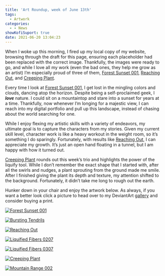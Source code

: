 ```yaml
---
title: 'Art Roundup, week of June 13th'
tags:
  - Artwork
categories:
  - - News
showKofiSuport: true
date: 2021-06-20 13:04:23
---
```


When I woke up this morning, I fired up my local copy of my website, browsing through the draft for this page, ensuring each placeholder had been replaced with the correct image. Thankfully, the images were ready to go, and while I love all my work (even the bad ones, they help me grow as an artist) I’m especially proud of three of them, [Forest Sunset 001](https://www.deviantart.com/stevenmeehan/art/Forest-Sunset-001-882454539), [Reaching Out](https://www.deviantart.com/stevenmeehan/art/Reaching-Out-882454864), and [Creeping Plant](https://www.deviantart.com/stevenmeehan/art/Creeping-Plant-882455176).<!-- more -->

Every time I look at [Forest Sunset 001](https://www.deviantart.com/stevenmeehan/art/Forest-Sunset-001-882454539), I get lost in the mingling colors and clouds, dancing atop the horizon. Despite being a self-proclaimed geek, I ***love*** nature. I could sit on a mountaintop and stare into a sunset for years at a time. Thankfully, now whenever I’m longing for a majestic view, I can reach into my digital portfolio and pull up this landscape, instead of chasing about the world searching for one.

While I enjoy flexing my artistic skills with a variety of endeavors, my ultimate goal is to capture the characters from my stories. Given my current skill level, character work is like a heavy workout in the weight room, so it’s something I do sparingly. Fortunately, with results like [Reaching Out](https://www.deviantart.com/stevenmeehan/art/Reaching-Out-882454864), I can appreciate my growth. It’s just an open hand floating in a tunnel, but I am happy with how it turned out.

[Creeping Plant](https://www.deviantart.com/stevenmeehan/art/Creeping-Plant-882455176) rounds out this week’s trio and highlights the power of the liquify tool. While I don’t remember the exact shape that I started with, after all the swirls and nudges, a plant sprouting from the ground made me smile. After I finished giving the plant its depth and texture, my attention shifted to the background. Fortunately, it didn’t take me long to rough out the earth.

Hunker down in your chair and enjoy the artwork below. As always, if you want a better look click a picture to head over to my DeviantArt [gallery](https://www.deviantart.com/stevenmeehan/gallery/all) and consider buying a print.


<div class="center">

[![Forest Sunset 001](https://images-wixmp-ed30a86b8c4ca887773594c2.wixmp.com/f/f99a6bf8-c5b7-48b6-ad1d-bbd9283918e7/dele2a3-b4554f2a-2f3c-4634-b2fb-ed80fb450e0e.png/v1/fill/w_1600,h_2259,q_80,strp/forest_sunset_001_by_stevenmeehan_dele2a3-fullview.jpg?token=eyJ0eXAiOiJKV1QiLCJhbGciOiJIUzI1NiJ9.eyJzdWIiOiJ1cm46YXBwOjdlMGQxODg5ODIyNjQzNzNhNWYwZDQxNWVhMGQyNmUwIiwiaXNzIjoidXJuOmFwcDo3ZTBkMTg4OTgyMjY0MzczYTVmMGQ0MTVlYTBkMjZlMCIsIm9iaiI6W1t7ImhlaWdodCI6Ijw9MjI1OSIsInBhdGgiOiJcL2ZcL2Y5OWE2YmY4LWM1YjctNDhiNi1hZDFkLWJiZDkyODM5MThlN1wvZGVsZTJhMy1iNDU1NGYyYS0yZjNjLTQ2MzQtYjJmYi1lZDgwZmI0NTBlMGUucG5nIiwid2lkdGgiOiI8PTE2MDAifV1dLCJhdWQiOlsidXJuOnNlcnZpY2U6aW1hZ2Uub3BlcmF0aW9ucyJdfQ.YwgpcB5nqtUU3XHl-GKzt1dZ9FLJWL60CdXl9pOxxKA "Forest Sunset 001")](https://www.deviantart.com/stevenmeehan/art/Forest-Sunset-001-882454539)

</div>

<div class="center">

[![Bursting Tendrils](https://images-wixmp-ed30a86b8c4ca887773594c2.wixmp.com/f/f99a6bf8-c5b7-48b6-ad1d-bbd9283918e7/dele2e0-8afed448-9a63-446c-819e-a73fd3607669.png/v1/fill/w_1600,h_1134,q_80,strp/bursting_tendrils_by_stevenmeehan_dele2e0-fullview.jpg?token=eyJ0eXAiOiJKV1QiLCJhbGciOiJIUzI1NiJ9.eyJzdWIiOiJ1cm46YXBwOjdlMGQxODg5ODIyNjQzNzNhNWYwZDQxNWVhMGQyNmUwIiwiaXNzIjoidXJuOmFwcDo3ZTBkMTg4OTgyMjY0MzczYTVmMGQ0MTVlYTBkMjZlMCIsIm9iaiI6W1t7ImhlaWdodCI6Ijw9MTEzNCIsInBhdGgiOiJcL2ZcL2Y5OWE2YmY4LWM1YjctNDhiNi1hZDFkLWJiZDkyODM5MThlN1wvZGVsZTJlMC04YWZlZDQ0OC05YTYzLTQ0NmMtODE5ZS1hNzNmZDM2MDc2NjkucG5nIiwid2lkdGgiOiI8PTE2MDAifV1dLCJhdWQiOlsidXJuOnNlcnZpY2U6aW1hZ2Uub3BlcmF0aW9ucyJdfQ.RYqQno4XK56Bep0kTG2uXf_JiktruIi6tm5duHaP8EI "Bursting Tendrils")](https://www.deviantart.com/stevenmeehan/art/Bursting-Tendrils-882454680)

</div>

<div class="center">

[![Reaching Out](https://images-wixmp-ed30a86b8c4ca887773594c2.wixmp.com/f/f99a6bf8-c5b7-48b6-ad1d-bbd9283918e7/dele2j4-e010b19e-db87-425f-b7ba-5677556dc734.png/v1/fill/w_1600,h_2259,q_80,strp/reaching_out_by_stevenmeehan_dele2j4-fullview.jpg?token=eyJ0eXAiOiJKV1QiLCJhbGciOiJIUzI1NiJ9.eyJzdWIiOiJ1cm46YXBwOjdlMGQxODg5ODIyNjQzNzNhNWYwZDQxNWVhMGQyNmUwIiwiaXNzIjoidXJuOmFwcDo3ZTBkMTg4OTgyMjY0MzczYTVmMGQ0MTVlYTBkMjZlMCIsIm9iaiI6W1t7ImhlaWdodCI6Ijw9MjI1OSIsInBhdGgiOiJcL2ZcL2Y5OWE2YmY4LWM1YjctNDhiNi1hZDFkLWJiZDkyODM5MThlN1wvZGVsZTJqNC1lMDEwYjE5ZS1kYjg3LTQyNWYtYjdiYS01Njc3NTU2ZGM3MzQucG5nIiwid2lkdGgiOiI8PTE2MDAifV1dLCJhdWQiOlsidXJuOnNlcnZpY2U6aW1hZ2Uub3BlcmF0aW9ucyJdfQ.NYirCyq9vq7ex7vjyRJTqtVQKlUdI7y7GMVrL0Bmv1Q "Reaching Out")](https://www.deviantart.com/stevenmeehan/art/Reaching-Out-882454864)

</div>

<div class="center">

[![Liquified Fibers 0207](https://images-wixmp-ed30a86b8c4ca887773594c2.wixmp.com/f/f99a6bf8-c5b7-48b6-ad1d-bbd9283918e7/dele2ov-0e0946ed-6c4f-4cb8-ae66-45b0febd3074.png/v1/fill/w_1600,h_1134,q_80,strp/liquified_fibers_0207_by_stevenmeehan_dele2ov-fullview.jpg?token=eyJ0eXAiOiJKV1QiLCJhbGciOiJIUzI1NiJ9.eyJzdWIiOiJ1cm46YXBwOjdlMGQxODg5ODIyNjQzNzNhNWYwZDQxNWVhMGQyNmUwIiwiaXNzIjoidXJuOmFwcDo3ZTBkMTg4OTgyMjY0MzczYTVmMGQ0MTVlYTBkMjZlMCIsIm9iaiI6W1t7ImhlaWdodCI6Ijw9MTEzNCIsInBhdGgiOiJcL2ZcL2Y5OWE2YmY4LWM1YjctNDhiNi1hZDFkLWJiZDkyODM5MThlN1wvZGVsZTJvdi0wZTA5NDZlZC02YzRmLTRjYjgtYWU2Ni00NWIwZmViZDMwNzQucG5nIiwid2lkdGgiOiI8PTE2MDAifV1dLCJhdWQiOlsidXJuOnNlcnZpY2U6aW1hZ2Uub3BlcmF0aW9ucyJdfQ.1-P0FR7LpnHU-wMx9JC7WGRUstGdafD2T4QTIbmcCqA "Liquified Fibers 0207")](https://www.deviantart.com/stevenmeehan/art/Liquified-Fibers-0207-882455071)

</div>

<div class="center">

[![Liquified Fibers 0307](https://images-wixmp-ed30a86b8c4ca887773594c2.wixmp.com/f/f99a6bf8-c5b7-48b6-ad1d-bbd9283918e7/dele2qh-28ab4468-5f5e-4546-88e6-a6aa87984947.png/v1/fill/w_1600,h_1134,q_80,strp/liquified_fibers_0307_by_stevenmeehan_dele2qh-fullview.jpg?token=eyJ0eXAiOiJKV1QiLCJhbGciOiJIUzI1NiJ9.eyJzdWIiOiJ1cm46YXBwOjdlMGQxODg5ODIyNjQzNzNhNWYwZDQxNWVhMGQyNmUwIiwiaXNzIjoidXJuOmFwcDo3ZTBkMTg4OTgyMjY0MzczYTVmMGQ0MTVlYTBkMjZlMCIsIm9iaiI6W1t7ImhlaWdodCI6Ijw9MTEzNCIsInBhdGgiOiJcL2ZcL2Y5OWE2YmY4LWM1YjctNDhiNi1hZDFkLWJiZDkyODM5MThlN1wvZGVsZTJxaC0yOGFiNDQ2OC01ZjVlLTQ1NDYtODhlNi1hNmFhODc5ODQ5NDcucG5nIiwid2lkdGgiOiI8PTE2MDAifV1dLCJhdWQiOlsidXJuOnNlcnZpY2U6aW1hZ2Uub3BlcmF0aW9ucyJdfQ.9lyXThGVEVN-Mbqbzz5DdDQPfR5MF-7wkJ3TvpZqNi8 "Liquified Fibers 0307")](https://www.deviantart.com/stevenmeehan/art/Liquified-Fibers-0307-882455129)

</div>

<div class="center">

[![Creeping Plant](https://images-wixmp-ed30a86b8c4ca887773594c2.wixmp.com/f/f99a6bf8-c5b7-48b6-ad1d-bbd9283918e7/dele2rs-0f6dbeb4-a59c-4167-8442-de553621652c.png/v1/fill/w_1600,h_1134,q_80,strp/creeping_plant_by_stevenmeehan_dele2rs-fullview.jpg?token=eyJ0eXAiOiJKV1QiLCJhbGciOiJIUzI1NiJ9.eyJzdWIiOiJ1cm46YXBwOjdlMGQxODg5ODIyNjQzNzNhNWYwZDQxNWVhMGQyNmUwIiwiaXNzIjoidXJuOmFwcDo3ZTBkMTg4OTgyMjY0MzczYTVmMGQ0MTVlYTBkMjZlMCIsIm9iaiI6W1t7ImhlaWdodCI6Ijw9MTEzNCIsInBhdGgiOiJcL2ZcL2Y5OWE2YmY4LWM1YjctNDhiNi1hZDFkLWJiZDkyODM5MThlN1wvZGVsZTJycy0wZjZkYmViNC1hNTljLTQxNjctODQ0Mi1kZTU1MzYyMTY1MmMucG5nIiwid2lkdGgiOiI8PTE2MDAifV1dLCJhdWQiOlsidXJuOnNlcnZpY2U6aW1hZ2Uub3BlcmF0aW9ucyJdfQ.WO_hXIyQUEQ2pnSkC4Q-1SfX3ZQqlooPrOqXFuJBdcA "Creeping Plant")](https://www.deviantart.com/stevenmeehan/art/Creeping-Plant-882455176)

</div>

<div class="center">

[![Mountain Range 002](https://images-wixmp-ed30a86b8c4ca887773594c2.wixmp.com/f/f99a6bf8-c5b7-48b6-ad1d-bbd9283918e7/dele2u4-0ce8f96e-67e9-47c6-be52-b03761c8c37c.png/v1/fill/w_1600,h_1134,q_80,strp/mountain_range_002_by_stevenmeehan_dele2u4-fullview.jpg?token=eyJ0eXAiOiJKV1QiLCJhbGciOiJIUzI1NiJ9.eyJzdWIiOiJ1cm46YXBwOjdlMGQxODg5ODIyNjQzNzNhNWYwZDQxNWVhMGQyNmUwIiwiaXNzIjoidXJuOmFwcDo3ZTBkMTg4OTgyMjY0MzczYTVmMGQ0MTVlYTBkMjZlMCIsIm9iaiI6W1t7ImhlaWdodCI6Ijw9MTEzNCIsInBhdGgiOiJcL2ZcL2Y5OWE2YmY4LWM1YjctNDhiNi1hZDFkLWJiZDkyODM5MThlN1wvZGVsZTJ1NC0wY2U4Zjk2ZS02N2U5LTQ3YzYtYmU1Mi1iMDM3NjFjOGMzN2MucG5nIiwid2lkdGgiOiI8PTE2MDAifV1dLCJhdWQiOlsidXJuOnNlcnZpY2U6aW1hZ2Uub3BlcmF0aW9ucyJdfQ.QrM_XqShEI4XTVWNFB47nCahac-KlJk-iEHgxwhU5t0 "Mountain Range 002")](https://www.deviantart.com/stevenmeehan/art/Mountain-Range-002-882455260)

</div>